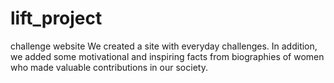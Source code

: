 # lift_project
challenge website
We created a site with everyday challenges. In addition, we added some motivational and inspiring facts from biographies of women who made valuable contributions in our society.
